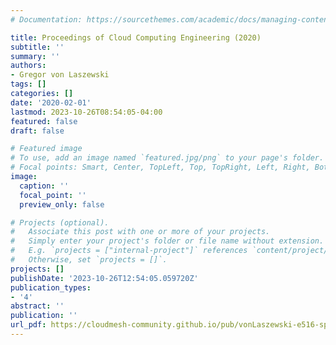```yaml
---
# Documentation: https://sourcethemes.com/academic/docs/managing-content/

title: Proceedings of Cloud Computing Engineering (2020)
subtitle: ''
summary: ''
authors:
- Gregor von Laszewski
tags: []
categories: []
date: '2020-02-01'
lastmod: 2023-10-26T08:54:05-04:00
featured: false
draft: false

# Featured image
# To use, add an image named `featured.jpg/png` to your page's folder.
# Focal points: Smart, Center, TopLeft, Top, TopRight, Left, Right, BottomLeft, Bottom, BottomRight.
image:
  caption: ''
  focal_point: ''
  preview_only: false

# Projects (optional).
#   Associate this post with one or more of your projects.
#   Simply enter your project's folder or file name without extension.
#   E.g. `projects = ["internal-project"]` references `content/project/deep-learning/index.md`.
#   Otherwise, set `projects = []`.
projects: []
publishDate: '2023-10-26T12:54:05.059720Z'
publication_types:
- '4'
abstract: ''
publication: ''
url_pdf: https://cloudmesh-community.github.io/pub/vonLaszewski-e516-sp20-proceedings.pdf
---
```

